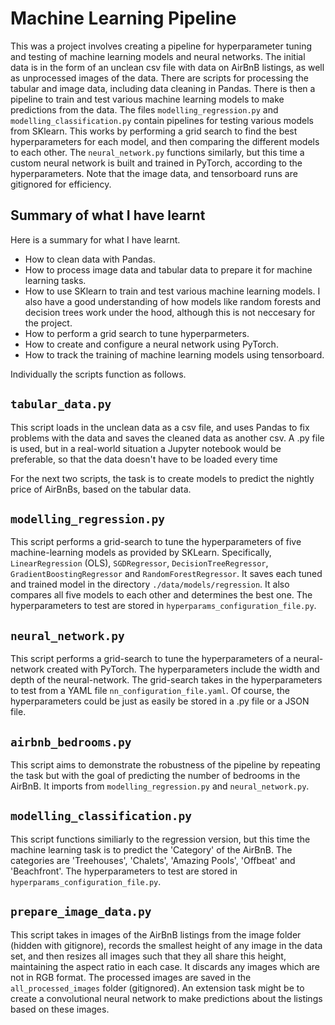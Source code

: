 # Machine Learning Pipeline

This was a project involves creating a pipeline for hyperparameter tuning and testing of machine learning models and neural networks. The initial data is in the form of an unclean csv file with data on AirBnB listings, as well as unprocessed images of the data. There are scripts for processing the tabular and image data, including data cleaning in Pandas. There is then a pipeline to train and test various machine learning models to make predictions from the data. The files ```modelling_regression.py``` and ```modelling_classification.py``` contain pipelines for testing various models from SKlearn. This works by performing a grid search to find the best hyperparameters for each model, and then comparing the different models to each other. The ```neural_network.py``` functions similarly, but this time a custom neural network is built and trained in PyTorch, according to the hyperparameters.
Note that the image data, and tensorboard runs are gitignored for efficiency.

## Summary of what I have learnt
Here is a summary for what I have learnt.

* How to clean data with Pandas.
* How to process image data and tabular data to prepare it for machine learning tasks.
* How to use SKlearn to train and test various machine learning models. I also have a good understanding of how models like random forests and decision trees work under the hood, although this is not neccesary for the project.
* How to perform a grid search to tune hyperparmeters.
* How to create and configure a neural network using PyTorch.
* How to track the training of machine learning models using tensorboard.

    

 Individually the scripts function as follows.

## ```tabular_data.py```
This script loads in the unclean data as a csv file, and uses Pandas to fix problems with the data and saves the cleaned data as another csv. A .py file is used, but in a real-world situation a Jupyter notebook would be preferable, so that the data doesn't have to be loaded every time


For the next two scripts, the task is to create models to predict the nightly price of AirBnBs, based on the tabular data.
## ```modelling_regression.py```
This script performs a grid-search to tune the hyperparameters of five machine-learning models as provided by SKLearn. Specifically, ```LinearRegression``` (OLS), ```SGDRegressor```, ```DecisionTreeRegressor```, ```GradientBoostingRegressor``` and ```RandomForestRegressor```. It saves each tuned and trained model in the directory ```./data/models/regression```. It also compares all five models to each other and determines the best one. The hyperparameters to test are stored in ```hyperparams_configuration_file.py```.

## ```neural_network.py```
This script performs a grid-search to tune the hyperparameters of a neural-network created with PyTorch. The hyperparameters include the width and depth of the neural-network. The grid-search takes in the hyperparameters to test from a YAML file ```nn_configuration_file.yaml```. Of course, the hyperparameters could be just as easily be stored in a .py file or a JSON file.

## ```airbnb_bedrooms.py```
This script aims to demonstrate the robustness of the pipeline by repeating the task but with the goal of predicting the number of bedrooms in the AirBnB. It imports from ```modelling_regression.py``` and ```neural_network.py```.

## ```modelling_classification.py```
This script functions similiarly to the regression version, but this time the machine learning task is to predict the 'Category' of the AirBnB. The categories are 'Treehouses', 'Chalets', 'Amazing Pools', 'Offbeat' and 'Beachfront'. The hyperparameters to test are stored in ```hyperparams_configuration_file.py```.


## ```prepare_image_data.py```
This script takes in images of the AirBnB listings from the image folder (hidden with gitignore), records the smallest height of any image in the data set, and then resizes all images such that they all share this height, maintaining the aspect ratio in each case. It discards any images which are not in RGB format. The processed images are saved in the ```all_processed_images``` folder (gitignored). An extension task might be to create a convolutional neural network to make predictions about the listings based on these images.
